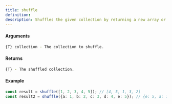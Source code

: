 ```yaml
---
title: shuffle
definition: 
description: Shuffles the given collection by returning a new array or object with the same elements in a randomized order.
---
```



#### Arguments


```bash
{T} collection - The collection to shuffle.
```


#### Returns


```bash
{T} - The shuffled collection.
```


#### Example


```ts
const result = shuffle([1, 2, 3, 4, 5]); // [4, 5, 1, 3, 2]const result2 = shuffle({a: 1, b: 2, c: 3, d: 4, e: 5}); // {e: 5, a: 1, d: 4, b: 2, c: 3}
```